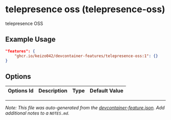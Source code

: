 
# telepresence oss (telepresence-oss)

telepresence OSS

## Example Usage

```json
"features": {
    "ghcr.io/keizo042/devcontainer-features/telepresence-oss:1": {}
}
```

## Options

| Options Id | Description | Type | Default Value |
|-----|-----|-----|-----|




---

_Note: This file was auto-generated from the [devcontainer-feature.json](https://github.com/keizo042/devcontainer-features/blob/main/src/telepresence-oss/devcontainer-feature.json).  Add additional notes to a `NOTES.md`._
